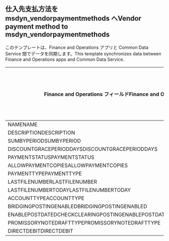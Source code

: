 ## <a name="vendor-payment-method-to-msdyn_vendorpaymentmethods"></a><span data-ttu-id="2802a-101">仕入先支払方法を msdyn_vendorpaymentmethods へ</span><span class="sxs-lookup"><span data-stu-id="2802a-101">Vendor payment method to msdyn_vendorpaymentmethods</span></span>

<span data-ttu-id="2802a-102">このテンプレートは、Finance and Operations アプリと Common Data Service 間でデータを同期します。</span><span class="sxs-lookup"><span data-stu-id="2802a-102">This template synchronizes data between Finance and Operations apps and Common Data Service.</span></span>

<span data-ttu-id="2802a-103">Finance and Operations フィールド</span><span class="sxs-lookup"><span data-stu-id="2802a-103">Finance and Operations field</span></span> | <span data-ttu-id="2802a-104">タイプのマッピング</span><span class="sxs-lookup"><span data-stu-id="2802a-104">Map type</span></span> | <span data-ttu-id="2802a-105">その他の Dynamics 365 フィールド</span><span class="sxs-lookup"><span data-stu-id="2802a-105">Other Dynamics 365 field</span></span> | <span data-ttu-id="2802a-106">既定値</span><span class="sxs-lookup"><span data-stu-id="2802a-106">Default value</span></span>
---|---|---|---
<span data-ttu-id="2802a-107">NAME</span><span class="sxs-lookup"><span data-stu-id="2802a-107">NAME</span></span> | = | <span data-ttu-id="2802a-108">msdyn_name</span><span class="sxs-lookup"><span data-stu-id="2802a-108">msdyn_name</span></span> | 
<span data-ttu-id="2802a-109">DESCRIPTION</span><span class="sxs-lookup"><span data-stu-id="2802a-109">DESCRIPTION</span></span> | = | <span data-ttu-id="2802a-110">msdyn_description</span><span class="sxs-lookup"><span data-stu-id="2802a-110">msdyn_description</span></span> | 
<span data-ttu-id="2802a-111">SUMBYPERIOD</span><span class="sxs-lookup"><span data-stu-id="2802a-111">SUMBYPERIOD</span></span> | >< | <span data-ttu-id="2802a-112">msdyn_sumbyperiod</span><span class="sxs-lookup"><span data-stu-id="2802a-112">msdyn_sumbyperiod</span></span> | 
<span data-ttu-id="2802a-113">DISCOUNTGRACEPERIODDAYS</span><span class="sxs-lookup"><span data-stu-id="2802a-113">DISCOUNTGRACEPERIODDAYS</span></span> | = | <span data-ttu-id="2802a-114">msdyn_discountgraceperioddays</span><span class="sxs-lookup"><span data-stu-id="2802a-114">msdyn_discountgraceperioddays</span></span> | 
<span data-ttu-id="2802a-115">PAYMENTSTATUS</span><span class="sxs-lookup"><span data-stu-id="2802a-115">PAYMENTSTATUS</span></span> | >< | <span data-ttu-id="2802a-116">msdyn_paymentstatus</span><span class="sxs-lookup"><span data-stu-id="2802a-116">msdyn_paymentstatus</span></span> | 
<span data-ttu-id="2802a-117">ALLOWPAYMENTCOPIES</span><span class="sxs-lookup"><span data-stu-id="2802a-117">ALLOWPAYMENTCOPIES</span></span> | >< | <span data-ttu-id="2802a-118">msdyn_allowpaymentcopies</span><span class="sxs-lookup"><span data-stu-id="2802a-118">msdyn_allowpaymentcopies</span></span> | 
<span data-ttu-id="2802a-119">PAYMENTTYPE</span><span class="sxs-lookup"><span data-stu-id="2802a-119">PAYMENTTYPE</span></span> | >< | <span data-ttu-id="2802a-120">msdyn_paymenttype</span><span class="sxs-lookup"><span data-stu-id="2802a-120">msdyn_paymenttype</span></span> | 
<span data-ttu-id="2802a-121">LASTFILENUMBER</span><span class="sxs-lookup"><span data-stu-id="2802a-121">LASTFILENUMBER</span></span> | = | <span data-ttu-id="2802a-122">msdyn_lastfilenumber</span><span class="sxs-lookup"><span data-stu-id="2802a-122">msdyn_lastfilenumber</span></span> | 
<span data-ttu-id="2802a-123">LASTFILENUMBERTODAY</span><span class="sxs-lookup"><span data-stu-id="2802a-123">LASTFILENUMBERTODAY</span></span> | = | <span data-ttu-id="2802a-124">msdyn_lastfilenumbertoday</span><span class="sxs-lookup"><span data-stu-id="2802a-124">msdyn_lastfilenumbertoday</span></span> | 
<span data-ttu-id="2802a-125">ACCOUNTTYPE</span><span class="sxs-lookup"><span data-stu-id="2802a-125">ACCOUNTTYPE</span></span> | >< | <span data-ttu-id="2802a-126">msdyn_accounttype</span><span class="sxs-lookup"><span data-stu-id="2802a-126">msdyn_accounttype</span></span> | 
<span data-ttu-id="2802a-127">BRIDGINGPOSTINGENABLED</span><span class="sxs-lookup"><span data-stu-id="2802a-127">BRIDGINGPOSTINGENABLED</span></span> | >< | <span data-ttu-id="2802a-128">msdyn_bridgingposting</span><span class="sxs-lookup"><span data-stu-id="2802a-128">msdyn_bridgingposting</span></span> | 
<span data-ttu-id="2802a-129">ENABLEPOSTDATEDCHECKCLEARINGPOSTING</span><span class="sxs-lookup"><span data-stu-id="2802a-129">ENABLEPOSTDATEDCHECKCLEARINGPOSTING</span></span> | >< | <span data-ttu-id="2802a-130">msdyn_postdatedcheckclearingposting</span><span class="sxs-lookup"><span data-stu-id="2802a-130">msdyn_postdatedcheckclearingposting</span></span> | 
<span data-ttu-id="2802a-131">PROMISSORYNOTEDRAFTTYPE</span><span class="sxs-lookup"><span data-stu-id="2802a-131">PROMISSORYNOTEDRAFTTYPE</span></span> | >< | <span data-ttu-id="2802a-132">msdyn_promissorynotedrafttype</span><span class="sxs-lookup"><span data-stu-id="2802a-132">msdyn_promissorynotedrafttype</span></span> | 
<span data-ttu-id="2802a-133">DIRECTDEBIT</span><span class="sxs-lookup"><span data-stu-id="2802a-133">DIRECTDEBIT</span></span> | >< | <span data-ttu-id="2802a-134">msdyn_directdebit</span><span class="sxs-lookup"><span data-stu-id="2802a-134">msdyn_directdebit</span></span> | 
